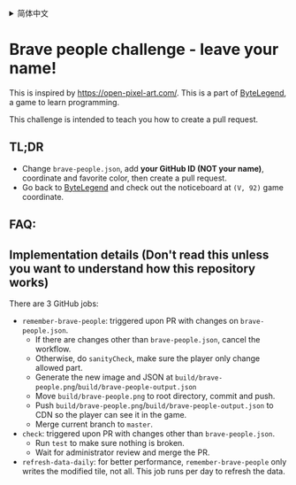 <details>
  <summary>简体中文</summary>

  # 勇士挑战：人过留名，雁过留声

  这是一个教学，旨在帮助你学习创建GitHub的pull request，这是向世界上任何开源项目贡献代码的第一步。

  ## 太长不看的描述

  - 修改`brave-people.json`，在里面加入你的**GitHub用户ID (不是你自己的名字)**，坐标和喜欢的颜色，然后创建一个pull request。
  - 回到[字节传说](https://bytelegend.com)，然后查看`(V, 92)`游戏坐标处的公告牌。

  ## 详细步骤
  请参考：https://github.com/ByteLegendQuest/remember-brave-people/blob/master/docs/zh/create-your-first-pull-request.md

</details>

# Brave people challenge - leave your name!

This is inspired by https://open-pixel-art.com/. This is a part of [ByteLegend](https://bytelegend.com), a game to learn programming.

This challenge is intended to teach you how to create a pull request.

## TL;DR

- Change `brave-people.json`, add **your GitHub ID (NOT your name)**, coordinate and favorite color, then create a pull request.
- Go back to [ByteLegend](https://bytelegend.com) and check out the noticeboard at `(V, 92)` game coordinate.

## FAQ:

## Implementation details (Don't read this unless you want to understand how this repository works)

There are 3 GitHub jobs:

- `remember-brave-people`: triggered upon PR with changes on `brave-people.json`.
  - If there are changes other than `brave-people.json`, cancel the workflow.
  - Otherwise, do `sanityCheck`, make sure the player only change allowed part.
  - Generate the new image and JSON at `build/brave-people.png`/`build/brave-people-output.json`
  - Move `build/brave-people.png` to root directory, commit and push.
  - Push `build/brave-people.png`/`build/brave-people-output.json` to CDN so the player can see it in the game.
  - Merge current branch to `master`.
- `check`: triggered upon PR with changes other than `brave-people.json`.
  - Run `test` to make sure nothing is broken.
  - Wait for administrator review and merge the PR.
- `refresh-data-daily`: for better performance, `remember-brave-people` only writes the
  modified tile, not all. This job runs per day to refresh the data.
